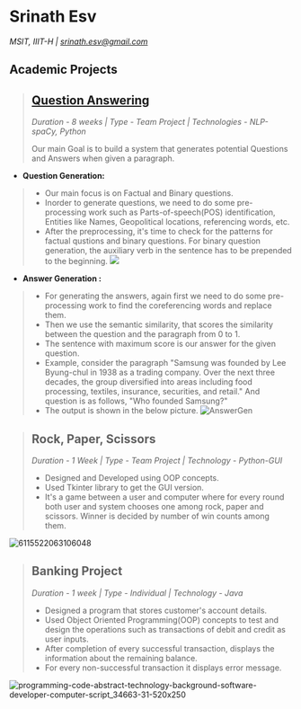 # Srinath Esv
*MSIT, IIIT-H | srinath.esv@gmail.com* 


## Academic Projects
>## [Question Answering](https://github.com/iiit-msit/QuestionAnswering)   
> *Duration - 8 weeks | Type - Team Project | Technologies - NLP-spaCy, Python*     
>
>Our main Goal is to build a system that generates potential Questions and Answers when given a paragraph.
 * **Question Generation:** 
>  - Our main focus is on Factual and Binary questions. 
>  - Inorder to generate questions, we need to do some pre-processing work such as Parts-of-speech(POS) identification, Entities like Names, Geopolitical locations, 
>  referencing words, etc. 
>  - After the preprocessing, it's time to check for the patterns for factual qustions and binary questions. For binary question generation, the auxiliary verb in the sentence has to be prepended to the beginning. 
![ ](https://github.com/srinathesv/srinath_portfolio/blob/main/Screenshot%202021-12-07%20at%208.23.05%20AM.png)
> 
* **Answer Generation :** 
> - For generating the answers, again first we need to do some pre-processing work to find the coreferencing words and replace them.
> - Then we use the semantic similarity, that scores the similarity between the question and the paragraph from 0 to 1. 
> - The sentence with maximum score is our answer for the given question. 
> - Example, consider the paragraph "Samsung was founded by Lee Byung-chul in 1938 as a trading company. Over the next three decades, the group diversified into areas including food processing, textiles, insurance, securities, and retail."
> And question is as follows, "Who founded Samsung?"
> - The output is shown in the below picture.
![AnswerGen](https://raw.githubusercontent.com/srinathesv/srinath_portfolio/main/Screenshot%202021-12-07%20at%208.44.33%20AM.png)


>## Rock, Paper, Scissors 
>*Duration - 1 Week | Type - Team Project | Technology - Python-GUI*
>
> - Designed and Developed using OOP concepts.
> - Used Tkinter library to get the GUI version.
> - It's a game between a user and computer where for every round both user and system chooses one among rock, paper and scissors. Winner is decided by number of win counts among them. 
 
![6115522063106048](https://user-images.githubusercontent.com/71509397/117863774-c2aceb80-b2b1-11eb-9149-265bdc5d9a02.jpeg)
 
>## Banking Project 
>*Duration - 1 week | Type - Individual  | Technology - Java*
>
> - Designed a program that stores customer's account details.
> - Used Object Oriented Programming(OOP) concepts to test and design the operations such as transactions of debit and credit as user inputs.
> - After completion of every successful transaction, displays the information about the remaining balance. 
> - For every non-successful transaction it displays error message.   

![programming-code-abstract-technology-background-software-developer-computer-script_34663-31-520x250](https://user-images.githubusercontent.com/71509397/117863750-bb85dd80-b2b1-11eb-80e3-b9a6820cc683.jpg)
